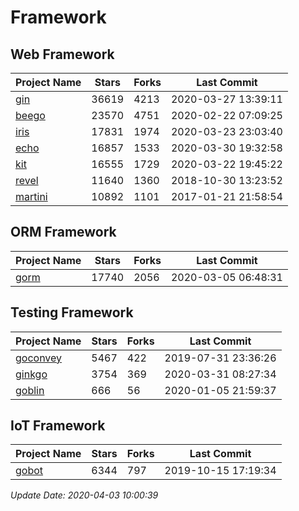 # Framework

## Web Framework

| Project Name | Stars | Forks | Last Commit |
| ------------ | ----- | ----- | ----------- |
| [gin](https://github.com/gin-gonic/gin) | 36619 | 4213 | 2020-03-27 13:39:11 |
| [beego](https://github.com/astaxie/beego) | 23570 | 4751 | 2020-02-22 07:09:25 |
| [iris](https://github.com/kataras/iris) | 17831 | 1974 | 2020-03-23 23:03:40 |
| [echo](https://github.com/labstack/echo) | 16857 | 1533 | 2020-03-30 19:32:58 |
| [kit](https://github.com/go-kit/kit) | 16555 | 1729 | 2020-03-22 19:45:22 |
| [revel](https://github.com/revel/revel) | 11640 | 1360 | 2018-10-30 13:23:52 |
| [martini](https://github.com/go-martini/martini) | 10892 | 1101 | 2017-01-21 21:58:54 |

## ORM Framework

| Project Name | Stars | Forks | Last Commit |
| ------------ | ----- | ----- | ----------- |
| [gorm](https://github.com/jinzhu/gorm) | 17740 | 2056 | 2020-03-05 06:48:31 |

## Testing Framework

| Project Name | Stars | Forks | Last Commit |
| ------------ | ----- | ----- | ----------- |
| [goconvey](https://github.com/smartystreets/goconvey) | 5467 | 422 | 2019-07-31 23:36:26 |
| [ginkgo](https://github.com/onsi/ginkgo) | 3754 | 369 | 2020-03-31 08:27:34 |
| [goblin](https://github.com/franela/goblin) | 666 | 56 | 2020-01-05 21:59:37 |

## IoT Framework

| Project Name | Stars | Forks | Last Commit |
| ------------ | ----- | ----- | ----------- |
| [gobot](https://github.com/hybridgroup/gobot) | 6344 | 797 | 2019-10-15 17:19:34 |

*Update Date: 2020-04-03 10:00:39*